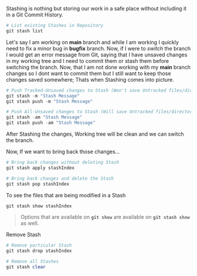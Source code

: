 Stashing is nothing but storing our work in a safe place without including it in a Git Commit History.

```ps1
# List existing Stashes in Repository
git stash list
```

Let's say I am working on **main** branch and while I am working I quickly need to fix a minor bug in **bugfix** branch. Now, if I were to _switch_ the branch I would get an error message from Git, saying that I have unsaved changes in my working tree and I need to commit them or stash them before switching the branch. Now, that I am not done working with my **main** branch changes so I dont want to commit them but I still want to keep those changes saved somewhere; Thats when Stashing comes into picture.

```ps1
# Push Tracked-Unsaved changes to Stash (Won't save Untracked files/directories)
git stash -m "Stash Message"
git stash push -m "Stash Message"

# Push All-Unsaved changes to Stash (Will save Untracked files/directories)
git stash -am "Stash Message"
git stash push -am "Stash Message"
```

After Stashing the changes, Working tree will be clean and we can switch the branch.

Now, If we want to bring back those changes...

```ps1
# Bring back changes without deleting Stash
git stash apply stashIndex

# Bring back changes and delete the Stash
git stash pop stashIndex
```

To see the files that are being modified in a Stash

```ps1
git stash show stashIndex
```

> Options that are available on **`git show`** are available on **`git stash show`** as well.

Remove Stash

```ps1
# Remove particular Stash
git stash drop stashIndex

# Remove all Stashes
git stash clear
```
